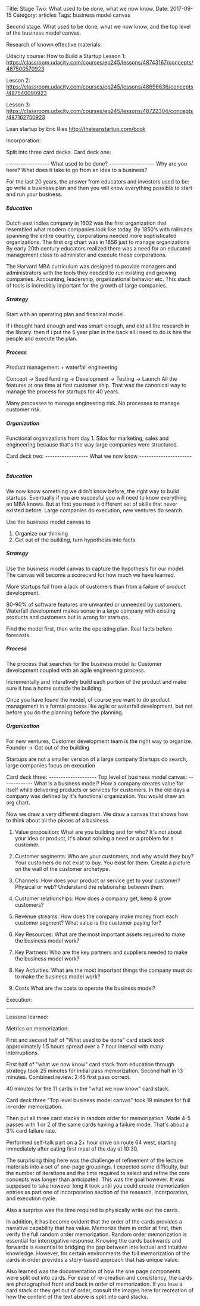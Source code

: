 Title: Stage Two: What used to be done, what we now know.
Date:  2017-09-15
Category: articles
Tags: business model canvas


Second stage: What used to be done, what we now know, and the top level
of the business model canvas.


Research of known effective materials:

Udacity course: How to Build a Startup
Lesson 1:
https://classroom.udacity.com/courses/ep245/lessons/48743167/concepts/487500570923

Lesson 2:
https://classroom.udacity.com/courses/ep245/lessons/48696636/concepts/487540090923

Lesson 3:
https://classroom.udacity.com/courses/ep245/lessons/48722304/concepts/487162750923

Lean startup by Eric Ries
http://theleanstartup.com/book


Incorporation:

Split into three card decks. Card deck one:

------------------ What used to be done? -------------------
Why are you here?
What does it take to go from an idea to a business?

For the last 20 years, the answer from educators and investors used to
be: go write a business plan and then you will know everything possible
to start and run your business.

##### Education #####
Dutch east indies company in 1602 was the first organization that
    resembled what modern companies look like today.
By 1850's with railroads spanning the entire country, corporations
    needed more sophisticated organizations.
    The first org chart was in 1856 just to manage organizations
By early 20th century educators realized there was a need for an
    educated management class to administer and execute these
    corporations.

The Harvard MBA curriculum was designed to provide managers and
administrators with the tools they needed to run existing and growing
companies. Accounting, leadership, organizational behavior etc. This
stack of tools is incredibly important for the growth of large
companies.

##### Strategy #####
Start with an operating plan and finanical model.

If i thought hard enough and was smart enough, and did all the research
in the library. then if i put the 5 year plan in the back all i need to
do is hire the people and execute the plan.

##### Process #####
Product management + waterfall engineering

Concept -> Seed funding -> Development -> Testing -> Launch
All the features at one time at first customer ship.
That was the canonical way to manage the process for startups for 40
years.

Many processes to manage engineering risk.
No processes to manage customer risk.

##### Organization #####
Functional organizations from day 1. Silos for marketing, sales and
engineering because that's the way large companies were structured.


Card deck two:
------------------ What we now know -----------------------
##### Education #####
We now know something we didn't know before, the right way to build
startups.
Eventually if you are succesful you will need to know everything an MBA
knows. But at first you need a different set of skills that never
existed before. Large companies do execution, new ventures do search.

Use the business model canvas to
1. Organize our thinking
2. Get out of the building, turn hypothesis into facts

##### Strategy #####
Use the business model canvas to capture the hypothesis for our model.
The canvas will become a scorecard for how much we have learned.

More startups fail from a lack of customers than from a failure of
product development.

80-90% of software features are unwanted or unneeded by customers.
Waterfall development makes sense in a large company with existing
products and customers but is wrong for startups.

Find the model first, then write the operating plan. Real facts before
forecasts.

##### Process #####
The process that searches for the business model is:
Customer development coupled with an agile engineering process.

Incrementally and interatively build each portion of the product and
make sure it has a home outside the building.

Once you have found the model, of course you want to do product
management in a formal process like agile or waterfall development, but
not before you do the planning before the planning.

##### Organization #####
For new ventures, Customer development team is the right way to
organize.
Founder -> Get out of the building

Startups are not a smaller version of a large company
Startups do search, large companies focus on execution


Card deck three: 
-------------------- Top level of business model canvas: -------------
What is a business model?
How a company creates value for itself while delivering products or
services for customers.
In the old days a company was defined by it's functional organization.
You would draw an org chart.

Now we draw a very different diagram. We draw a canvas that shows how
to think about all the pieces of a business.

1. Value proposition:
What are you building and for who?
It's not about your idea or product, it's about solving a need or a
problem for a customer.

2. Customer segments:
Who are your customers, and why would they buy?
Your customers do not exist to buy. You exist for them.
Create a picture on the wall of the customer archetype.

3. Channels:
How does your product or service get to your customer?
Physical or web? Understand the relationship between them.

4. Customer relationships:
How does a company get, keep & grow customers?

5. Revenue streams:
How does the company make money from each customer segment?
What value is the customer paying for?

6. Key Resources:
What are the most important assets required to make the business model
work?

7. Key Partners:
Who are the key partners and suppliers needed to make the business model
work?

8. Key Activities:
What are the most important things the company must do to make the
business model work?

9. Costs
What are the costs to operate the business model?



Execution:





-------------------------------------------------------------------------
Lessons learned:


Metrics on memorization:

First and second half of "What used to be done" card stack took
approximately 1.5 hours spread over a 7 hour interval with many
interruptions.


First half of "what we now know" card stack from education through
strategy took 25 minutes for initial pass memorization.  Second half in
13 minutes.  Combined review: 2:45 first pass correct.

40 minutes for the 11 cards in the "what we now know" card stack.

Card deck three "Top level business model canvas" took 19 minutes for
full in-order memorization.

Then put all three card stacks in random order for memorization. Made
4-5 passes with 1 or 2 of the same cards having a failure mode. That's
about a 3% card failure rate.

Performed self-talk part on a 2+ hour drive on route 64 west, starting
immediately after eating first meal of the day at 10:30.




The surprising thing here was the challenge of refinement of the
lecture materials into a set of one-page groupings. I expected some
difficulty, but the number of iterations and the time required to
select and refine the core concepts was longer than anticipated. This
was the goal however. It was supposed to take however long it took until
you could create memorization entries as part one of incorporation
section of the research, incorporation, and execution cycle.

Also a surprise was the time required to physically write out the cards. 

In addition, it has become evident that the order of the cards provides
a narrative capability that has value. Memorize them in order at first,
then verify the full random order memorization. Random order
memorization is essential for interrogative response. Knowing the cards
backwards and forwards is essential to bridging the gap between
intellectual and intuitive knowledge. However, for certain environments
the full memorization of the cards in order provides a story-based
approach that has unique value.  

Also learned was the documentation of how the one page components were
split out into cards. For ease of re-creation and consistency, the cards
are photographed front and back in order of memorization. If you lose a
card stack or they get out of order, consult the images here for
recreation of how the content of the text above is split into card
stacks.
